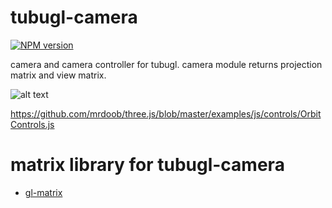 # tubugl-camera

[![NPM version][npm-image]][npm-url] 

camera and camera controller for tubugl. camera module returns projection matrix and view matrix.

![alt text](http://www.ozone3d.net/public/jegx/201411/opengl_4x4_matrix_column_major.jpg)


https://github.com/mrdoob/three.js/blob/master/examples/js/controls/OrbitControls.js

# matrix library for tubugl-camera

- [gl-matrix](https://github.com/toji/gl-matrix)


[npm-image]: https://img.shields.io/npm/v/tubugl-camera.svg?style=flat-square
[npm-url]: https://www.npmjs.com/package/tubugl-camera
